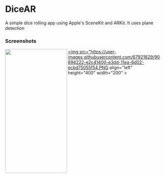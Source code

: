# DiceAR
A simple dice rolling app using Apple's SceneKit and ARKit. It uses plane detection 

### Screenshots
<a href="url"><img src="https://user-images.githubusercontent.com/67921829/90894202-d9d34280-e3dd-11ea-940e-cbe5c488a847.PNG" align="left" height="400" width="200" ></a>
<a href="url"><img src="https://user-images.githubusercontent.com/67921829/90894222-e2c41400-e3dd-11ea-8d02-ecbd75055f54.PNG align="left" height="400" width="200" ></a>


